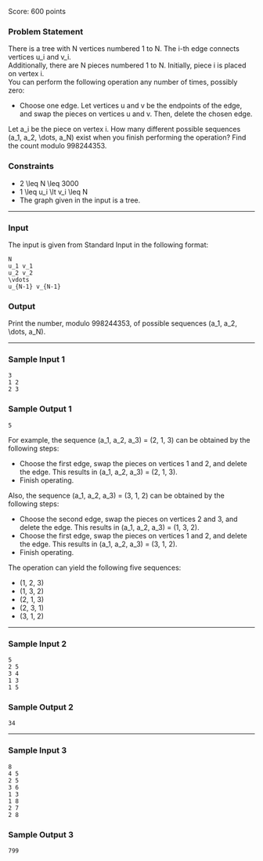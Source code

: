 Score: 600 points

### Problem Statement

There is a tree with N vertices numbered 1 to N. The i-th edge connects vertices u\_i and v\_i.  
Additionally, there are N pieces numbered 1 to N. Initially, piece i is placed on vertex i.  
You can perform the following operation any number of times, possibly zero:

* Choose one edge. Let vertices u and v be the endpoints of the edge, and swap the pieces on vertices u and v. Then, delete the chosen edge.

Let a\_i be the piece on vertex i. How many different possible sequences (a\_1, a\_2, \dots, a\_N) exist when you finish performing the operation? Find the count modulo 998244353.

### Constraints

* 2 \leq N \leq 3000
* 1 \leq u\_i \lt v\_i \leq N
* The graph given in the input is a tree.

---

### Input

The input is given from Standard Input in the following format:

```
N
u_1 v_1
u_2 v_2
\vdots
u_{N-1} v_{N-1}
```

### Output

Print the number, modulo 998244353, of possible sequences (a\_1, a\_2, \dots, a\_N).

---

### Sample Input 1

```
3
1 2
2 3
```

### Sample Output 1

```
5
```

For example, the sequence (a\_1, a\_2, a\_3) = (2, 1, 3) can be obtained by the following steps:

* Choose the first edge, swap the pieces on vertices 1 and 2, and delete the edge. This results in (a\_1, a\_2, a\_3) = (2, 1, 3).
* Finish operating.

Also, the sequence (a\_1, a\_2, a\_3) = (3, 1, 2) can be obtained by the following steps:

* Choose the second edge, swap the pieces on vertices 2 and 3, and delete the edge. This results in (a\_1, a\_2, a\_3) = (1, 3, 2).
* Choose the first edge, swap the pieces on vertices 1 and 2, and delete the edge. This results in (a\_1, a\_2, a\_3) = (3, 1, 2).
* Finish operating.

The operation can yield the following five sequences:

* (1, 2, 3)
* (1, 3, 2)
* (2, 1, 3)
* (2, 3, 1)
* (3, 1, 2)

---

### Sample Input 2

```
5
2 5
3 4
1 3
1 5
```

### Sample Output 2

```
34
```

---

### Sample Input 3

```
8
4 5
2 5
3 6
1 3
1 8
2 7
2 8
```

### Sample Output 3

```
799
```